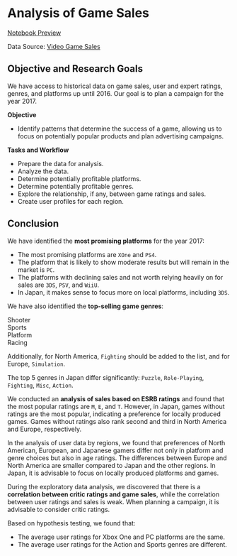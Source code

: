 # Analysis of Game Sales

[Notebook Preview](https://nbviewer.org/github/ootho/data_analysis/blob/main/game_analysis/game_analysis.ipynb)

Data Source: [Video Game Sales](https://www.kaggle.com/datasets/gregorut/videogamesales)

## Objective and Research Goals

We have access to historical data on game sales, user and expert ratings, genres, and platforms up until 2016. Our goal is to plan a campaign for the year 2017.

**Objective**
- Identify patterns that determine the success of a game, allowing us to focus on potentially popular products and plan advertising campaigns.

**Tasks and Workflow**
- Prepare the data for analysis.
- Analyze the data.
- Determine potentially profitable platforms.
- Determine potentially profitable genres.
- Explore the relationship, if any, between game ratings and sales.
- Create user profiles for each region.

## Conclusion

We have identified the **most promising platforms** for the year 2017:
- The most promising platforms are `XOne` and `PS4`.
- The platform that is likely to show moderate results but will remain in the market is `PC`.
- The platforms with declining sales and not worth relying heavily on for sales are `3DS`, `PSV`, and `WiiU`.
- In Japan, it makes sense to focus more on local platforms, including `3DS`.

We have also identified the **top-selling game genres**:

Shooter  
Sports  
Platform  
Racing  

Additionally, for North America, `Fighting` should be added to the list, and for Europe, `Simulation`.

The top 5 genres in Japan differ significantly: `Puzzle`, `Role-Playing`, `Fighting`, `Misc`, `Action`.

We conducted an **analysis of sales based on ESRB ratings** and found that the most popular ratings are `M`, `E`, and `T`. However, in Japan, games without ratings are the most popular, indicating a preference for locally produced games. Games without ratings also rank second and third in North America and Europe, respectively.

In the analysis of user data by regions, we found that preferences of North American, European, and Japanese gamers differ not only in platform and genre choices but also in age ratings. The differences between Europe and North America are smaller compared to Japan and the other regions. In Japan, it is advisable to focus on locally produced platforms and games.

During the exploratory data analysis, we discovered that there is a **correlation between critic ratings and game sales**, while the correlation between user ratings and sales is weak. When planning a campaign, it is advisable to consider critic ratings.

Based on hypothesis testing, we found that:
- The average user ratings for Xbox One and PC platforms are the same.
- The average user ratings for the Action and Sports genres are different.
